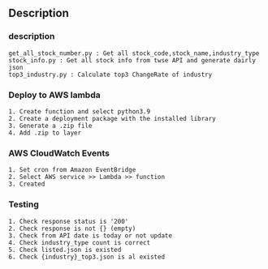 ## Description
###  description
    get_all_stock_number.py : Get all stock_code,stock_name,industry_type
    stock_info.py : Get all stock info from twse API and generate dairly json
    top3_industry.py : Calculate top3 ChangeRate of industry  

### Deploy to AWS lambda
    1. Create function and select python3.9
    2. Create a deployment package with the installed library 
    3. Generate a .zip file
    4. Add .zip to layer
### AWS CloudWatch Events 
    1. Set cron from Amazon EventBridge 
    2. Select AWS service >> Lambda >> function
    3. Created
    
### Testing
    1. Check response status is '200'
    2. Check response is not {} (empty)
    3. Check from API date is today or not update
    4. Check industry_type count is correct
    5. Check listed.json is existed
    6. Check {industry}_top3.json is al existed
